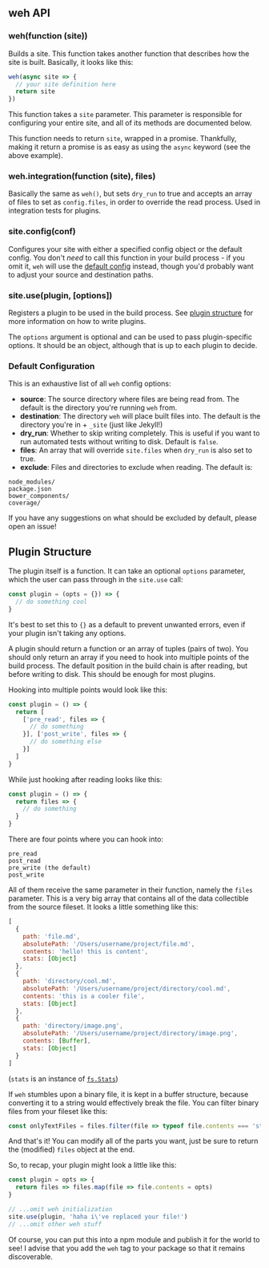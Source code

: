## weh API

### weh(function (site))

Builds a site. This function takes another function that describes how the site
is built. Basically, it looks like this:

```js
weh(async site => {
  // your site definition here
  return site
})
```

This function takes a `site` parameter. This parameter is responsible for
configuring your entire site, and all of its methods are documented below.

This function needs to return `site`, wrapped in a promise. Thankfully,
making it return a promise is as easy as using the `async` keyword
(see the above example).

### weh.integration(function (site), files)

Basically the same as `weh()`, but sets `dry_run` to true and accepts an array
of files to set as `config.files`, in order to override the read process.
Used in integration tests for plugins.

### site.config(conf)

Configures your site with either a specified config object or the default config.
You don't _need_ to call this function in your build process - if you omit it,
`weh` will use the [default config] instead, though you'd probably want to
adjust your source and destination paths.

### site.use(plugin, [options])

Registers a plugin to be used in the build process. See [plugin structure] for
more information on how to write plugins.

The `options` argument is optional and can be used to pass plugin-specific
options. It should be an object, although that is up to each plugin to
decide.

### Default Configuration

This is an exhaustive list of all `weh` config options:

- __source__: The source directory where files are being read from. The default
  is the directory you're running `weh` from.
- __destination__: The directory `weh` will place built files into. The default
  is the directory you're in + `_site` (just like Jekyll!)
- __dry_run__: Whether to skip writing completely. This is useful if you want to run
  automated tests without writing to disk. Default is `false`.
- __files__: An array that will override `site.files` when `dry_run` is also set to true.
- __exclude__: Files and directories to exclude when reading. The default is:

```
node_modules/
package.json
bower_components/
coverage/
```

If you have any suggestions on what should be excluded by default, please open
an issue!

## Plugin Structure

The plugin itself is a function. It can take an optional `options`
parameter, which the user can pass through in the `site.use` call:

```js
const plugin = (opts = {}) => {
  // do something cool
}
```

It's best to set this to `{}` as a default to prevent unwanted errors, even
if your plugin isn't taking any options.

A plugin should return a function or an array of tuples (pairs of two). You
should only return an array if you need to hook into multiple points of the
build process. The default position in the build chain is after reading, but
before writing to disk. This should be enough for most plugins.

Hooking into multiple points would look like this:

```js
const plugin = () => {
  return [
    ['pre_read', files => {
      // do something
    }], ['post_write', files => {
      // do something else
    }]
  ]
}
```

While just hooking after reading looks like this:

```js
const plugin = () => {
  return files => {
    // do something
  }
}
```

There are four points where you can hook into:

```
pre_read
post_read
pre_write (the default)
post_write
```

All of them receive the same parameter in their function, namely the `files`
parameter. This is a very big array that contains all of the data collectible
from the source fileset. It looks a little something like this:

```js
[
  {
    path: 'file.md',
    absolutePath: '/Users/username/project/file.md',
    contents: 'hello! this is content',
    stats: [Object]
  },
  {
    path: 'directory/cool.md',
    absolutePath: '/Users/username/project/directory/cool.md',
    contents: 'this is a cooler file',
    stats: [Object]
  },
  {
    path: 'directory/image.png',
    absolutePath: '/Users/username/project/directory/image.png',
    contents: [Buffer],
    stats: [Object]
  }
]
```

(`stats` is an instance of [`fs.Stats`][fs-stats])

If `weh` stumbles upon a binary file, it is kept in a buffer structure, because
converting it to a string would effectively break the file. You can filter
binary files from your fileset like this:

```js
const onlyTextFiles = files.filter(file => typeof file.contents === 'string')
```

And that's it! You can modify all of the parts you want, just be sure to return
the (modified) `files` object at the end.

So, to recap, your plugin might look a little like this:

```js
const plugin = opts => {
  return files => files.map(file => file.contents = opts)
}

// ...omit weh initialization
site.use(plugin, 'haha i\'ve replaced your file!')
// ...omit other weh stuff
```

Of course, you can put this into a npm module and publish it for the world to
see! I advise that you add the `weh` tag to your package so that it remains
discoverable.

[default config]: #default-configuration
[plugin structure]: #plugin-structure
[fs-stats]: https://nodejs.org/dist/latest-v6.x/docs/api/fs.html#fs_class_fs_stats
